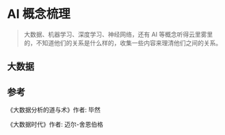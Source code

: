 # AI 概念梳理

> 大数据、机器学习、深度学习、神经网络，还有 AI 等概念听得云里雾里的，不知道他们的关系是什么样的，收集一些内容来理清他们之间的关系。

## 大数据

## 参考

《大数据分析的道与术》作者: 毕然

《大数据时代》作者: 迈尔-舍恩伯格
